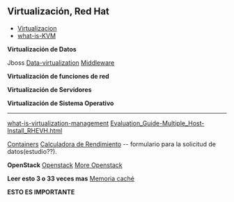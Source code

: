 ## Virtualización, Red Hat 

- [Virtualizacion](https://www.redhat.com/es/topics/virtualization)
- [what-is-KVM](https://www.redhat.com/es/topics/virtualization/what-is-KVM)


__Virtualización de Datos__

Jboss
[Data-virtualization](https://www.redhat.com/es/technologies/jboss-middleware/data-virtualization)
[Middleware](https://www.redhat.com/es/topics/middleware)


__Virtualización de funciones de red__

__Virtualización de Servidores__

__Virtualización de Sistema Operativo__

---
[what-is-virtualization-management](https://www.redhat.com/es/topics/virtualization/what-is-virtualization-management)
[Evaluation_Guide-Multiple_Host-Install_RHEVH.html](https://access.redhat.com/documentation/en-US/Red_Hat_Enterprise_Virtualization/3.0/html/Evaluation_Guide/Evaluation_Guide-Multiple_Host-Install_RHEVH.html)

[Containers](https://www.redhat.com/es/topics/containers)
[Calculadora de Rendimiento](https://redhatdg.co1.qualtrics.com/jfe/form/SV_0If7mMeboujzV3L) -- formulario para la solicitud de datos(estudio??).

__OpenStack__
[Openstack](https://www.redhat.com/es/topics/openstack)
[More Openstack](https://www.redhat.com/estorage)


__Leer esto 3 o 33 veces mas__
[Memoria caché](https://access.redhat.com/documentation/en-US/Red_Hat_Enterprise_Linux/4/html/Introduction_To_System_Administration/s2-memory-cache.html)


__ESTO ES IMPORTANTE__
[](https://www.digitalocean.com/community/tutorials/web-caching-basics-terminology-http-headers-and-caching-strategies)

